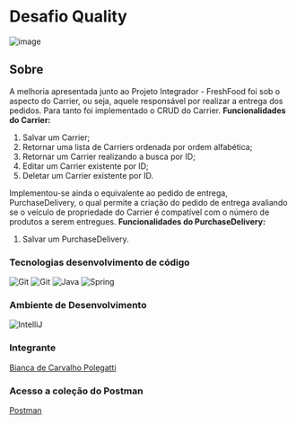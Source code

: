# Desafio Quality

![image](https://user-images.githubusercontent.com/108008639/178047534-f8aabf31-d08c-422c-a55c-a4dec1232b4e.png)


## Sobre
A melhoria apresentada junto ao Projeto Integrador - FreshFood foi sob o aspecto do Carrier, ou seja, aquele responsável por realizar a entrega dos pedidos. Para tanto foi implementado o CRUD do Carrier. <b>Funcionalidades do Carrier:</b>

1. Salvar um Carrier;
2. Retornar uma lista de Carriers ordenada por ordem alfabética;
3. Retornar um Carrier realizando a busca por ID;
4. Editar um Carrier existente por ID;
5. Deletar um Carrier existente por ID.

Implementou-se ainda o equivalente ao pedido de entrega, PurchaseDelivery, o qual permite a criação do pedido de entrega avaliando se o veículo de propriedade do Carrier é compatível com o número de produtos a serem entregues. <b>Funcionalidades do PurchaseDelivery:</b>

1. Salvar um PurchaseDelivery. 


### Tecnologias desenvolvimento de código

<img src="https://img.icons8.com/color/48/000000/git.png" title= "Git"/>  <img src="https://img.icons8.com/ios-glyphs/48/000000/github.png" title= "Git"/>  <img src="https://img.icons8.com/color/48/000000/java-coffee-cup-logo--v1.png" title= "Java"/>  <img src="https://img.icons8.com/color/48/000000/spring-logo.png" title= "Spring"/>  



### Ambiente de Desenvolvimento

<img src="https://img.icons8.com/color/48/000000/intellij-idea.png" title="IntelliJ"/>


### Integrante

[Bianca de Carvalho Polegatti](https://github.com/biancapolegatti)<br> 

### Acesso a coleção do Postman 
[Postman](https://www.postman.com/winter-equinox-389662/workspace/bianca-polegatti-us06/folder/21747886-63738648-3556-4a99-b253-eb59e7693ac2)
